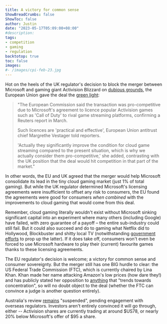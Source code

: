 ```yaml
---
title: A victory for common sense
ShowBreadCrumbs: false
ShowToc: false
author: Justin
date: "2023-05-17T05:09:00+08:00"
#description: 
tags:
- competition
- gaming
- regulation
backtotop: true
toc: false
images:
#- /images/cpi-feb-23.jpg
---
```


Hot on the heels of the UK regulator's decision to block the merger between Microsoft and gaming giant Activision Blizzard on [dubious grounds](/too-much-of-a-good-thing/), the European Union gave the deal the [green light](https://www.reuters.com/markets/deals/eu-antitrust-regulators-clear-69-bln-microsoft-activision-deal-2023-05-15/):

> "The European Commission said the transaction was pro-competitive due to Microsoft's agreement to licence popular Activision games such as 'Call of Duty' to rival game streaming platforms, confirming a Reuters report in March.
> 
> Such licences are 'practical and effective', European Union antitrust chief Margrethe Vestager told reporters.
> 
> 'Actually they significantly improve the condition for cloud game streaming compared to the present situation, which is why we actually consider them pro-competitive,' she added, contrasting with the UK position that the deal would hit competition in that part of the market."

In other words, the EU and UK agreed that the merger would help Microsoft consolidate its lead in the tiny cloud gaming market (just 1% of total gaming). But while the UK regulator determined Microsoft's licensing agreements were insufficient to offset any risk to consumers, the EU found the agreements were good for consumers *when combined* with the improvements to cloud gaming that would come from this deal.

Remember, cloud gaming literally wouldn't exist without Microsoft sinking significant capital into an experiment where many others (including Google) have failed, with zero guarantee of a payoff – the entire sub-industry could still fail. But it could also succeed and do to gaming what Netflix did to Hollywood, Blockbuster and shitty local TV (notwithstanding [government efforts](https://www.abc.net.au/news/2023-01-29/streaming-giants-to-be-required-to-make-australian-films-and-tv-/101904938) to prop up the latter). If it does take off, consumers won't even be forced to use Microsoft hardware to play their (current) favourite games thanks to these licensing agreements.

The EU regulator's decision is welcome; a victory for common sense and consumer sovereignty. But the merger still has one BIG hurdle to clear: the US Federal Trade Commission (FTC), which is currently chaired by Lina Khan. Khan made her name attacking Amazon's low prices (how dare they!) and has publicly stated her opposition to [anything]( https://www.cnbc.com/2022/01/19/cnbc-transcript-federal-trade-commission-chair-lina-khan-speaks-exclusively-with-andrew-ross-sorkin-and-kara-swisher-live-from-washington-dc-today.html) that "trends towards concentration", so will no doubt object to the deal (whether the FTC can convince a judge is another question entirely).

Australia's review [remains]( https://www.accc.gov.au/public-registers/mergers-registers/public-informal-merger-reviews/microsoft-corporation-activision-blizzard-inc) "suspended", pending engagement with overseas regulators. Investors aren't entirely convinced it will go through, either -- Activision shares are currently trading at around $US78, or nearly 20% below Microsoft's offer of $95 a share.